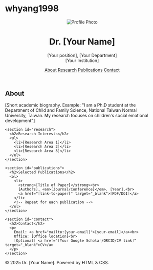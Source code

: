 # whyang1998
<!DOCTYPE html>
<html lang="en">
<head>
  <meta charset="UTF-8">
  <title>Wen-Hsuan Yang- Academic Website</title>
  <meta name="viewport" content="width=device-width,initial-scale=1.0">
  <link rel="stylesheet" href="styles.css">
</head>
<body>
  <header>
    <img src="profile.jpg" alt="Profile Photo" class="profile-photo">
    <h1>Dr. [Your Name]</h1>
    <p>[Your position], [Your Department] <br> [Your Institution]</p>
    <nav>
      <a href="#about">About</a>
      <a href="#research">Research</a>
      <a href="#publications">Publications</a>
      <a href="#contact">Contact</a>
    </nav>
  </header>

  <main>
    <section id="about">
      <h2>About</h2>
      <p>
        [Short academic biography. Example: "I am a Ph.D student at the Department of Child and Family Science, National Taiwan Normal University, Taiwan. My research focuses on children's social emotional development"]
      </p>
    </section>
    
    <section id="research">
      <h2>Research Interests</h2>
      <ul>
        <li>[Research Area 1]</li>
        <li>[Research Area 2]</li>
        <li>[Research Area 3]</li>
      </ul>
    </section>

    <section id="publications">
      <h2>Selected Publications</h2>
      <ol>
        <li>
          <strong>[Title of Paper]</strong><br>
          [Authors], <em>[Journal/Conference]</em>, [Year].<br>
          <a href="[link-to-paper]" target="_blank">[PDF/DOI]</a>
        </li>
        <!-- Repeat for each publication -->
      </ol>
    </section>

    <section id="contact">
      <h2>Contact</h2>
      <p>
        Email: <a href="mailto:[your-email]">[your-email]</a><br>
        Office: [Office location]<br>
        [Optional] <a href="[Your Google Scholar/ORCID/CV link]" target="_blank">CV</a>
      </p>
    </section>
  </main>

  <footer>
    <p>&copy; 2025 Dr. [Your Name]. Powered by HTML & CSS.</p>
  </footer>
</body>
</html>
